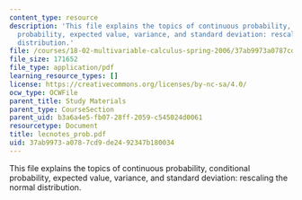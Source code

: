 ```yaml
---
content_type: resource
description: 'This file explains the topics of continuous probability, conditional
  probability, expected value, variance, and standard deviation: rescaling the normal
  distribution.'
file: /courses/18-02-multivariable-calculus-spring-2006/37ab9973a0787cd9de2492347b180034_lecnotes_prob.pdf
file_size: 171652
file_type: application/pdf
learning_resource_types: []
license: https://creativecommons.org/licenses/by-nc-sa/4.0/
ocw_type: OCWFile
parent_title: Study Materials
parent_type: CourseSection
parent_uid: b3a6a4e5-fb07-28ff-2059-c545024d0061
resourcetype: Document
title: lecnotes_prob.pdf
uid: 37ab9973-a078-7cd9-de24-92347b180034
---
```

This file explains the topics of continuous probability, conditional probability, expected value, variance, and standard deviation: rescaling the normal distribution.
